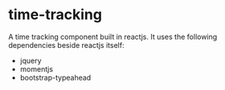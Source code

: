 # time-tracking
A time tracking component built in reactjs.
It uses the following dependencies beside reactjs itself:

* jquery
* momentjs
* bootstrap-typeahead
